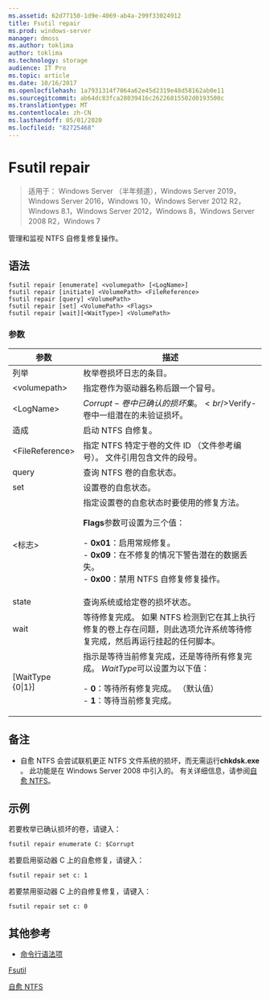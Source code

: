 ```yaml
---
ms.assetid: 62d77150-1d9e-4069-ab4a-299f33024912
title: Fsutil repair
ms.prod: windows-server
manager: dmoss
ms.author: toklima
author: toklima
ms.technology: storage
audience: IT Pro
ms.topic: article
ms.date: 10/16/2017
ms.openlocfilehash: 1a7931314f7064a62e45d2319e48d58162ab0e11
ms.sourcegitcommit: ab64dc83fca28039416c26226815502d0193500c
ms.translationtype: MT
ms.contentlocale: zh-CN
ms.lasthandoff: 05/01/2020
ms.locfileid: "82725468"
---
```

# <a name="fsutil-repair"></a>Fsutil repair
> 适用于： Windows Server （半年频道），Windows Server 2019，Windows Server 2016，Windows 10，Windows Server 2012 R2，Windows 8.1，Windows Server 2012，Windows 8，Windows Server 2008 R2，Windows 7

管理和监视 NTFS 自修复修复操作。



## <a name="syntax"></a>语法

```
fsutil repair [enumerate] <volumepath> [<LogName>]
fsutil repair [initiate] <VolumePath> <FileReference>
fsutil repair [query] <VolumePath>
fsutil repair [set] <VolumePath> <Flags>
fsutil repair [wait][<WaitType>] <VolumePath>

```

### <a name="parameters"></a>参数

|参数|描述|
|-------------|---------------|
|列举|枚举卷损坏日志的条目。|
|\<volumepath>|指定卷作为驱动器名称后跟一个冒号。|
|\<LogName>|$Corrupt-卷中已确认的损坏集。<br />$Verify-卷中一组潜在的未验证损坏。|
|造成|启动 NTFS 自修复。|
|\<FileReference>|指定 NTFS 特定于卷的文件 ID （文件参考编号）。 文件引用包含文件的段号。|
|query|查询 NTFS 卷的自愈状态。|
|set|设置卷的自愈状态。|
|\<标志>|指定设置卷的自愈状态时要使用的修复方法。<p>**Flags**参数可设置为三个值：<p>-   **0x01**：启用常规修复。<br />-   **0x09**：在不修复的情况下警告潜在的数据丢失。<br />-   **0x00**：禁用 NTFS 自修复修复操作。|
|state|查询系统或给定卷的损坏状态。|
|wait|等待修复完成。 如果 NTFS 检测到它在其上执行修复的卷上存在问题，则此选项允许系统等待修复完成，然后再运行挂起的任何脚本。|
|[WaitType {0&#124;1}]|指示是等待当前修复完成，还是等待所有修复完成。 *WaitType*可以设置为以下值：<p>-   **0**：等待所有修复完成。 （默认值）<br />-   **1**：等待当前修复完成。|

## <a name="remarks"></a>备注

-   自愈 NTFS 会尝试联机更正 NTFS 文件系统的损坏，而无需运行**chkdsk.exe** 。 此功能是在 Windows Server 2008 中引入的。 有关详细信息，请参阅[自愈 NTFS](https://go.microsoft.com/fwlink/?LinkID=165401)。

## <a name="examples"></a><a name="BKMK_examples"></a>示例

若要枚举已确认损坏的卷，请键入：

```
fsutil repair enumerate C: $Corrupt 
```

若要启用驱动器 C 上的自愈修复，请键入：

```
fsutil repair set c: 1
```

若要禁用驱动器 C 上的自修复修复，请键入：

```
fsutil repair set c: 0
```

## <a name="additional-references"></a>其他参考
- [命令行语法项](command-line-syntax-key.md)

[Fsutil](Fsutil.md)

[自愈 NTFS](https://go.microsoft.com/fwlink/?LinkID=165401)


